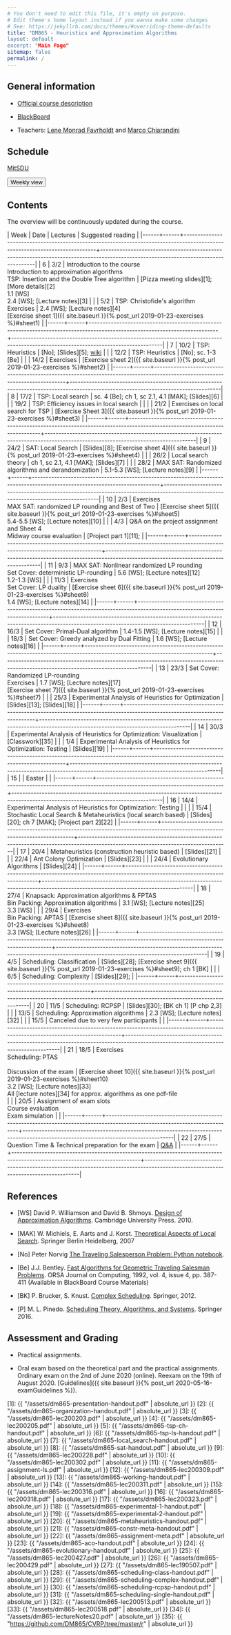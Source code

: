 ```yaml
---
# You don't need to edit this file, it's empty on purpose.
# Edit theme's home layout instead if you wanna make some changes
# See: https://jekyllrb.com/docs/themes/#overriding-theme-defaults
title: "DM865 - Heuristics and Approximation Algorithms
layout: default
excerpt: "Main Page"
sitemap: false
permalink: /
---
```



## General information

- [Official course description](https://odinlister.sdu.dk/fagbesk/internkode/DM865/en)

- [BlackBoard](https://e-learn.sdu.dk/webapps/blackboard/execute/courseMain?course_id=_414563_1)

- Teachers: [Lene Monrad Favrholdt](http://www.imada.sdu.dk/~lenem/) and [Marco Chiarandini](http://www.imada.sdu.dk/~marco)


## Schedule



<a href="https://mitsdu.sdu.dk/skema/activity/N340040101/f20">MitSDU</a>


<button onclick="myFunction('h1')" class="w3-btn w3-cell
w3-left-align">Weekly view<i class="fa fa-caret-down"></i></button>
<div id="h1" class="w3-container w3-hide">

<div class="w3-responsive">


<div w3-include-html="./assets/dm865.html"></div> 
<script>
w3.includeHTML();
</script>
</div>
</div>




## Contents 

The overview will be continuously updated during the course.

| Week | Date | Lectures  	                                                                                                           | Suggested reading                                                                                                                  |
|------+------+----------------------------------------------------------------------------------------------------------------------------+------------------------------------------------------------------------------------------------------------------------------------|
|    6 | 3/2  | Introduction to the course <br> Introduction to approximation algorithms <br> TSP: Insertion and the Double Tree algorithm | [Pizza meeting slides][1]; [More details][2] <br> 1.1 [WS] <br> 2.4 [WS]; [Lecture notes][3]                                       |
|      | 5/2  | TSP: Christofide's algorithm <br> Exercises                                                                                | 2.4 [WS]; [Lecture notes][4]  <br> [Exercise sheet 1]({{ site.baseurl }}{% post_url 2019-01-23-exercises %}#sheet1)                |
|------+------+----------------------------------------------------------------------------------------------------------------------------+------------------------------------------------------------------------------------------------------------------------------------|
|    7 | 10/2 | TSP: Heuristics                                                                                                            | [No]; [Slides][5];  [wiki](https://en.wikipedia.org/wiki/Held%E2%80%93Karp_algorithm)                                              |
|      | 12/2 | TSP: Heuristics                                                                                                            | [No]; sc. 1-3 [Be]                                                                                                                 |
|      | 14/2 | Exercises                                                                                                                  | [Exercise sheet 2]({{ site.baseurl }}{% post_url 2019-01-23-exercises %}#sheet2)                                                   |
|------+------+----------------------------------------------------------------------------------------------------------------------------+------------------------------------------------------------------------------------------------------------------------------------|
|    8 | 17/2 | TSP: Local search                                                                                                          | sc. 4 [Be]; ch 1, sc 2.1, 4.1 [MAK]; [Slides][6]                                                                                   |
|      | 19/2 | TSP: Efficiency issues in local search                                                                                     |                                                                                                                                    |
|      | 21/2 | Exercises on local search for TSP                                                                                          | [Exercise Sheet 3]({{ site.baseurl }}{% post_url 2019-01-23-exercises %}#sheet3)                                                   |
|------+------+----------------------------------------------------------------------------------------------------------------------------+------------------------------------------------------------------------------------------------------------------------------------|
|    9 | 24/2 | SAT: Local Search                                                                                                          | [Slides][8]; [Exercise sheet 4]({{ site.baseurl }}{% post_url 2019-01-23-exercises %}#sheet4)                                      |
|      | 26/2 | Local search theory                                                                                                        | ch 1, sc 2.1, 4.1 [MAK];   [Slides][7]                                                                                             |
|      | 28/2 | MAX SAT: Randomized algorithms and derandomization                                                                         | 5.1-5.3 [WS]; [Lecture notes][9]                                                                                                   |
|------+------+----------------------------------------------------------------------------------------------------------------------------+------------------------------------------------------------------------------------------------------------------------------------|
|   10 | 2/3  | Exercises <br> MAX SAT: randomized LP rounding and Best of Two                                                             | [Exercise sheet 5]({{ site.baseurl }}{% post_url 2019-01-23-exercises %}#sheet5) <br> 5.4-5.5 [WS]; [Lecture notes][10]            |
|      | 4/3  | Q&A on the project assignment and Sheet 4 <br> Midway course evaluation                                                    | [Project part 1][11];                                                                                                              |
|------+------+----------------------------------------------------------------------------------------------------------------------------+------------------------------------------------------------------------------------------------------------------------------------|
|   11 | 9/3  | MAX SAT: Nonlinear randomized LP rounding <br> Set Cover: deterministic LP-rounding                                        | 5.6 [WS]; [Lecture notes][12] <br> 1.2-1.3 [WS]                                                                                    |
|      | 11/3 | Exercises <br> Set Cover: LP duality                                                                                       | [Exercise sheet 6]({{ site.baseurl }}{% post_url 2019-01-23-exercises %}#sheet6) <br> 1.4 [WS]; [Lecture notes][14]                |
|------+------+----------------------------------------------------------------------------------------------------------------------------+------------------------------------------------------------------------------------------------------------------------------------|
|   12 | 16/3 | Set Cover: Primal-Dual algorithm                                                                                           | 1.4-1.5 [WS]; [Lecture notes][15]                                                                                                  |
|      | 18/3 | Set Cover: Greedy analyzed by Dual Fitting                                                                                 | 1.6 [WS]; [Lecture notes][16]                                                                                                      |
|------+------+----------------------------------------------------------------------------------------------------------------------------+------------------------------------------------------------------------------------------------------------------------------------|
|   13 | 23/3 | Set Cover: Randomized LP-rounding <br> Exercises                                                                           | 1.7 [WS]; [Lecture notes][17] <br> [Exercise sheet 7]({{ site.baseurl }}{% post_url 2019-01-23-exercises %}#sheet7)                |
|      | 25/3 | Experimental Analysis of Heuristics for Optimization                                                                       | [Slides][13];  [Slides][18]                                                                                                        |
|------+------+----------------------------------------------------------------------------------------------------------------------------+------------------------------------------------------------------------------------------------------------------------------------|
|   14 | 30/3 | Experimental Analysis of Heuristics for Optimization: Visualization                                                        | [Classwork][35]                                                                                                                    |
|      | 1/4  | Experimental Analysis of Heuristics for Optimization: Testing                                                              | [Slides][19]                                                                                                                       |
|------+------+----------------------------------------------------------------------------------------------------------------------------+------------------------------------------------------------------------------------------------------------------------------------|
|   15 |      | Easter                                                                                                                     |                                                                                                                                    |
|------+------+----------------------------------------------------------------------------------------------------------------------------+------------------------------------------------------------------------------------------------------------------------------------|
|   16 | 14/4 | Experimental Analysis of Heuristics for Optimization: Testing                                                              |                                                                                                                                    |
|      | 15/4 | Stochastic Local Search & Metaheuristics (local search based)                                                              | [Slides][20];  ch 7 [MAK]; [Project part 2][22]                                                                                    |
|------+------+----------------------------------------------------------------------------------------------------------------------------+------------------------------------------------------------------------------------------------------------------------------------|
|   17 | 20/4 | Metaheuristics (construction heuristic based)                                                                              | [Slides][21]                                                                                                                       |
|      | 22/4 | Ant Colony Optimization                                                                                                    | [Slides][23]                                                                                                                       |
|      | 24/4 | Evolutionary Algorithms                                                                                                    | [Slides][24]                                                                                                                       |
|------+------+----------------------------------------------------------------------------------------------------------------------------+------------------------------------------------------------------------------------------------------------------------------------|
|   18 | 27/4 | Knapsack: Approximation algorithms & FPTAS <br> Bin Packing: Approximation algorithms                                      | 3.1 [WS]; [Lecture notes][25]  <br> 3.3 [WS]                                                                                       |
|      | 29/4 | Exercises <br> Bin Packing: APTAS                                                                                          | [Exercise sheet 8]({{ site.baseurl }}{% post_url 2019-01-23-exercises %}#sheet8) <br> 3.3 [WS]; [Lecture notes][26]                |
|------+------+----------------------------------------------------------------------------------------------------------------------------+------------------------------------------------------------------------------------------------------------------------------------|
|   19 | 4/5  | Scheduling: Classification                                                                                                 | [Slides][28];  [Exercise sheet 9]({{ site.baseurl }}{% post_url 2019-01-23-exercises %}#sheet9); ch 1 [BK]                         |
|      | 6/5  | Scheduling: Complexity                                                                                                     | [Slides][29];                                                                                                                      |
|------+------+----------------------------------------------------------------------------------------------------------------------------+------------------------------------------------------------------------------------------------------------------------------------|
|   20 | 11/5 | Scheduling: RCPSP                                                                                                          | [Slides][30]; [BK ch 1] [P chp 2,3]                                                                                                |
|      | 13/5 | Scheduling: Approximation algorithms                                                                                       | 2.3 [WS]; [Lecture notes][32]                                                                                                      |
|      | 15/5 | Canceled due to very few participants                                                                                      |                                                                                                                                    |
|------+------+----------------------------------------------------------------------------------------------------------------------------+------------------------------------------------------------------------------------------------------------------------------------|
|   21 | 18/5 | Exercises <br> Scheduling: PTAS <br> <br> Discussion of the exam                                                           | [Exercise sheet 10]({{ site.baseurl }}{% post_url 2019-01-23-exercises %}#sheet10) <br> 3.2 [WS]; [Lecture notes][33] <br> All [lecture notes][34] for approx. algorithms as one pdf-file <br> |
|      | 20/5 | Assignment of exam slots <br> Course evaluation <br> Exam simulation                                                       |                                                                                                                                    |
|------+------+----------------------------------------------------------------------------------------------------------------------------+------------------------------------------------------------------------------------------------------------------------------------|
|   22 | 27/5 | Question Time & Technical preparation for the exam			                                                   | [Q&A](https://docs.google.com/document/d/1rT357UFBG1enfMrMuvwHBmaAIl2mdmAMiptLbjmu1jE/edit?usp=sharing)                            |
|------+------+----------------------------------------------------------------------------------------------------------------------------+------------------------------------------------------------------------------------------------------------------------------------|


## References 

- [WS] David P. Williamson and David
  B. Shmoys. [Design of Approximation Algorithms](http://www.designofapproxalgs.com/). Cambridge
  University Press. 2010.

- [MAK] W. Michiels, E. Aarts and J. Korst. [Theoretical Aspects of Local Search](http://dx.doi.org/10.1007/978-3-540-35854-1). Springer Berlin Heidelberg, 2007


- [No] Peter Norvig [The Traveling Salesperson Problem: Python notebook](http://nbviewer.jupyter.org/url/norvig.com/ipython/TSP.ipynb).

- [Be]
  J.J. Bentley. [Fast Algorithms for Geometric Traveling Salesman Problems](http://dx.doi.org/10.1287/ijoc.4.4.387). ORSA
  Journal on Computing, 1992, vol. 4, issue 4, pp. 387-411 (Available in
  BlackBoard Course Materials)


- [BK] P. Brucker, S. Knust. [Complex
  Scheduling](https://doi.org/10.1007/978-3-642-23929-8). Springer, 2012.

- [P] M. L. Pinedo. [Scheduling Theory, Algorithms, and Systems](https://doi.org/10.1007/978-3-319-26580-3). Springer 2016.  





## Assessment and Grading

- Practical assignments. 

- Oral exam based on the theoretical part and the practical
  assignments. Ordinary exam on the 2nd of June 2020 (online). Reexam on the 19th of August 2020.
  [Guidelines]({{ site.baseurl }}{% post_url 2020-05-16-examGuidelines %}).



[1]: {{ "/assets/dm865-presentation-handout.pdf" | absolute_url }}
[2]: {{ "/assets/dm865-organization-handout.pdf" | absolute_url }}
[3]: {{ "/assets/dm865-lec200203.pdf" | absolute_url }}
[4]: {{ "/assets/dm865-lec200205.pdf" | absolute_url }}
[5]: {{ "/assets/dm865-tsp-ch-handout.pdf" | absolute_url }}
[6]: {{ "/assets/dm865-tsp-ls-handout.pdf" | absolute_url }}
[7]: {{ "/assets/dm865-local_search-handout.pdf" | absolute_url }}
[8]: {{ "/assets/dm865-sat-handout.pdf" | absolute_url }}
[9]: {{ "/assets/dm865-lec200228.pdf" | absolute_url }}
[10]: {{ "/assets/dm865-lec200302.pdf" | absolute_url }}
[11]: {{ "/assets/dm865-assignment-ls.pdf" | absolute_url }}
[12]: {{ "/assets/dm865-lec200309.pdf" | absolute_url }}
[13]: {{ "/assets/dm865-working-handout.pdf" | absolute_url }}
[14]: {{ "/assets/dm865-lec200311.pdf" | absolute_url }}
[15]: {{ "/assets/dm865-lec200316.pdf" | absolute_url }}
[16]: {{ "/assets/dm865-lec200318.pdf" | absolute_url }}
[17]: {{ "/assets/dm865-lec200323.pdf" | absolute_url }}
[18]: {{ "/assets/dm865-experimental-1-handout.pdf" | absolute_url }}
[19]: {{ "/assets/dm865-experimental-2-handout.pdf" | absolute_url }}
[20]: {{ "/assets/dm865-metaheuristics-handout.pdf" | absolute_url }}
[21]: {{ "/assets/dm865-constr-meta-handout.pdf" | absolute_url }}
[22]: {{ "/assets/dm865-assignment-meta.pdf" | absolute_url }}
[23]: {{ "/assets/dm865-aco-handout.pdf" | absolute_url }}
[24]: {{ "/assets/dm865-evolutionary-handout.pdf" | absolute_url }}
[25]: {{ "/assets/dm865-lec200427.pdf" | absolute_url }}
[26]: {{ "/assets/dm865-lec200429.pdf" | absolute_url }}
[27]: {{ "/assets/dm865-lec190507.pdf" | absolute_url }}
[28]: {{ "/assets/dm865-scheduling-class-handout.pdf" | absolute_url }}
[29]: {{ "/assets/dm865-scheduling-complex-handout.pdf" | absolute_url }}
[30]: {{ "/assets/dm865-scheduling-rcpsp-handout.pdf" | absolute_url }}
[31]: {{ "/assets/dm865-scheduling-single-handout.pdf" | absolute_url }}
[32]: {{ "/assets/dm865-lec200513.pdf" | absolute_url }}
[33]: {{ "/assets/dm865-lec200518.pdf" | absolute_url }}
[34]: {{ "/assets/dm865-lectureNotes20.pdf" | absolute_url }}
[35]: {{ "https://github.com/DM865/CVRP/tree/master/r" | absolute_url }}
